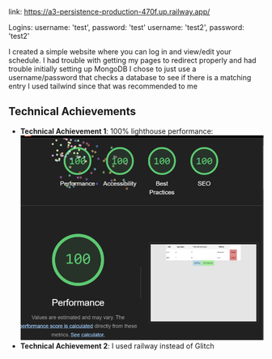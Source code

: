 link: https://a3-persistence-production-470f.up.railway.app/

Logins: username: 'test', password: 'test'
username: 'test2', password: 'test2'

I created a simple website where you can log in and view/edit your schedule.
I had trouble with getting my pages to redirect properly and had trouble initially setting up MongoDB
I chose to just use a username/password that checks a database to see if there is a matching entry
I used tailwind since that was recommended to me

## Technical Achievements
- **Technical Achievement 1**:
100% lighthouse performance: ![image](image.png)
- **Technical Achievement 2**:
I used railway instead of Glitch
